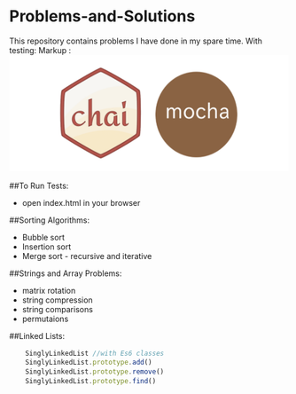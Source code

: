 # Problems-and-Solutions
This repository contains problems I have done in my spare time. With testing:
Markup : ![picture alt](assets/chaijs-mocha.png)

##To Run Tests:
- open index.html in your browser

##Sorting Algorithms:
- Bubble sort
- Insertion sort
- Merge sort - recursive and iterative

##Strings and Array Problems:
- matrix rotation
- string compression
- string comparisons
- permutaions

##Linked Lists:
```javascript
    SinglyLinkedList //with Es6 classes
    SinglyLinkedList.prototype.add()
    SinglyLinkedList.prototype.remove()
    SinglyLinkedList.prototype.find()
```
